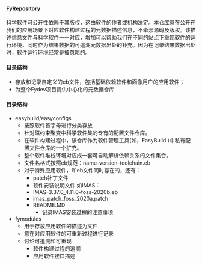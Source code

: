 #### FyRepository
科学软件可公开性依赖于其版权，这由软件的作者或机构决定。本仓库意在公开在我们的应用场景下对应软件构建过程的元数据描述信息，不牵涉源码及版权。该描述信息文件与科学软件一一对应，增加可以帮助我们在不同的站点下重现软件的运行环境，同时作为结果数据的可追溯元数据出处的补充。因为在记录结果数据出处时，软件运行环境经常是被忽略的。
#### 目录结构
- 存放和记录自定义的eb文件，包括基础依赖软件和面像用户的应用软件；
- 为整个Fydev项目提供中心化的元数据仓库
#### 目录结构
- easybuild/easyconfigs
    - 按照软件首字母进行分类存放
    - 针对磁约束聚变中科学软件集的专有的配置文件仓库。
    - 在软件构建过程中，该仓库作为软件管理工具(如，EasyBuild )中私有配置文件仓库的一个扩充。
    - 整个软件堆栈环境对应成一套可自动解析依赖关系的文件集合。
    - 文件名格式按照eb规范：name-version-toolchain.eb
    - 对于特殊应用软件，和eb文件同时存在的，还有：
        - patch补丁文件
        - 软件安装说明文件
    如IMAS：
        - IMAS-3.37.0_4.11.0-foss-2020b.eb
        - imas_patch_foss_2020a.patch
        - README.MD
            - 记录IMAS安装过程的注意事项
- fymodules
    - 用于存放应用软件的描述为文件
    - 意在对应用软件的可重新过程进行记录
    - 讨论可追溯和可重现
        - 软件构建过程的追溯
        - 应用软件接口描述
